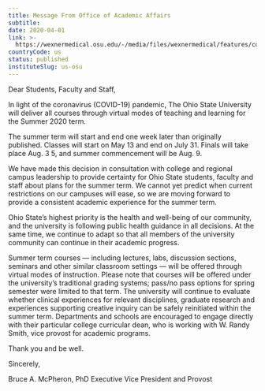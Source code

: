 ```yaml
---
title: Message From Office of Academic Affairs
subtitle: 
date: 2020-04-01
link: >-
  https://wexnermedical.osu.edu/-/media/files/wexnermedical/features/corona-virus-university-updates/040120-summer-term--provost.pdf?la=en&hash=680D9D1D065032F4919187078A2C19975AEDC2A6
countryCode: us
status: published
instituteSlug: us-osu
---
```

Dear Students, Faculty and Staff,

In light of the coronavirus (COVID-19) pandemic, The Ohio State University will deliver all courses through virtual modes of teaching and learning for the Summer 2020 term. 

The summer term will start and end one week later than originally published. Classes will start on May 13 and end on July 31. Finals will take place Aug. 3 5, and summer commencement will be Aug. 9. 

We have made this decision in consultation with college and regional campus leadership to provide certainty for Ohio State students, faculty and staff about plans for the summer term. We cannot yet predict when current restrictions on our campuses will ease, so we are moving forward to provide a consistent academic experience for the summer term.

Ohio State’s highest priority is the health and well-being of our community, and the university is following public health guidance in all decisions. At the same time, we continue to adapt so that all members of the university community can continue in their academic progress.

Summer term courses — including lectures, labs, discussion sections, seminars and other similar classroom settings — will be offered through virtual modes of instruction. Please note that courses will be offered under the university’s traditional grading systems; pass/no pass options for spring semester were limited to that term. The university will continue to evaluate whether clinical experiences for relevant disciplines, graduate research and experiences supporting creative inquiry can be safely reinitiated within the summer term. Departments and schools are encouraged to engage directly with their particular college curricular dean, who is working with W. Randy Smith, vice provost for academic programs.

Thank you and be well.

Sincerely,

Bruce A. McPheron, PhD
Executive Vice President and Provost
